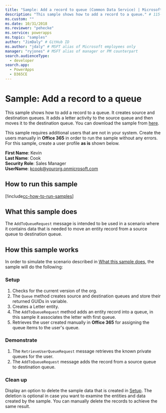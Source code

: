 ```yaml
---
title: "Sample: Add a record to queue (Common Data Service) | Microsoft Docs" # Intent and product brand in a unique string of 43-59 chars including spaces
description: "This sample shows how to add a record to a queue." # 115-145 characters including spaces. This abstract displays in the search result.
ms.custom: ""
ms.date: 10/31/2018
ms.reviewer: "pehecke"
ms.service: powerapps
ms.topic: "samples"
author: "JimDaly" # GitHub ID
ms.author: "jdaly" # MSFT alias of Microsoft employees only
manager: "ryjones" # MSFT alias of manager or PM counterpart
search.audienceType: 
  - developer
search.app: 
  - PowerApps
  - D365CE
---
```

# Sample: Add a record to a queue

This sample shows how to add a record to a queue. It creates source and destination queues. It adds a letter activity to the source queue and then moves it to the destination queue. You can download the sample from [here](https://github.com/Microsoft/PowerApps-Samples/tree/master/cds/orgsvc/C%23/RecordToQueue).

This sample requires additional users that are not in your system. Create the users manually in **Office 365** in order to run the sample without any errors. For this sample, create a user profile **as is** shown below. 

**First Name**: Kevin<br/>
**Last Name**: Cook<br/>
**Security Role**: Sales Manager<br/>
**UserName**: kcook@yourorg.onmicrosoft.com<br/>

## How to run this sample

[!include[cc-how-to-run-samples](../../includes/cc-how-to-run-samples.md)]

## What this sample does

The `AddToQueueRequest` message is intended to be used in a scenario where it contains data that is needed to move an entity record from a source queue to destination queue.

## How this sample works

In order to simulate the scenario described in [What this sample does](#what-this-sample-does), the sample will do the following:

### Setup

1. Checks for the current version of the org.
2. The `Queue` method creates source and destination queues and store their returned GUIDs in variable.
3. Creates a Letter entity.
4. The `AddToQueueRequest` method adds an entity record into a queue, in this sample it associates the letter with first queue.
5. Retrieves the user created manually in **Office 365** for assigning the queue items to the user's queue.

### Demonstrate

1. The `RetrieveUserQueueRequest` message retrieves the known private queues for the user.
2. The `AddToQueueRequest` message adds the record from a source queue to destination queue.

### Clean up

Display an option to delete the sample data that is created in [Setup](#setup). The deletion is optional in case you want to examine the entities and data created by the sample. You can manually delete the records to achieve the same result.
